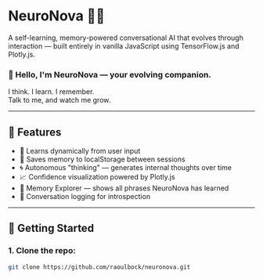 # NeuroNova 🧠💬  
A self-learning, memory-powered conversational AI that evolves through interaction — built entirely in vanilla JavaScript using TensorFlow.js and Plotly.js.  

### 👋 Hello, I'm NeuroNova — your evolving companion.  
I think. I learn. I remember.  
Talk to me, and watch me grow.

---

## 🌟 Features

- 🧠 Learns dynamically from user input
- 💾 Saves memory to localStorage between sessions
- 🌀 Autonomous "thinking" — generates internal thoughts over time
- 📈 Confidence visualization powered by Plotly.js
- 📜 Memory Explorer — shows all phrases NeuroNova has learned
- 💬 Conversation logging for introspection

---

## 🚀 Getting Started

### 1. Clone the repo:
```bash
git clone https://github.com/raoulbock/neuronova.git
